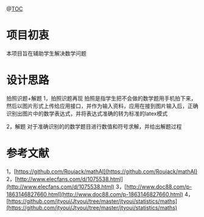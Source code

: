 @[TOC](数学答疑AI项目)
# 项目初衷
本项目旨在辅助学生解决数学问题

# 设计思路
拍照识题+解题
1，拍照识题再现
拍照是指学生把不会做的数学题用手机拍下来，然后以图片形式上传给应用接口，并作为输入资料，应用在接到图片输入后，正确识别出图片中的数学表达式，并将表达式准确的转为标准的latex模式

2，解题
对于准确识别的的数学题目进行数值和符号求解，并给出解题过程

# 参考文献
1，[https://github.com/Roujack/mathAI](https://github.com/Roujack/mathAI)
2，[http://www.elecfans.com/d/1075538.html](http://www.elecfans.com/d/1075538.html)
3，[http://www.doc88.com/p-1863146827660.html](http://www.doc88.com/p-1863146827660.html)
4，[https://github.com/jtyoui/Jtyoui/tree/master/jtyoui/statistics/maths](https://github.com/jtyoui/Jtyoui/tree/master/jtyoui/statistics/maths)

